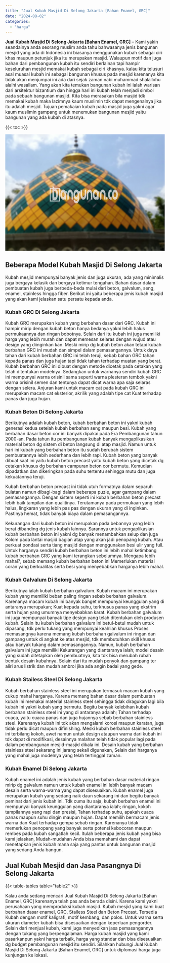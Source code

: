 ```yaml
---
title: "Jual Kubah Masjid Di Selong Jakarta [Bahan Enamel, GRC]"
date: "2024-08-02"
categories: 
  - "harga"
---
```


**Jual Kubah Masjid Di Selong Jakarta \[Bahan Enamel, GRC\]** – Kami yakin seandainya anda seorang muslim anda tahu bahwasanya jenis bangunan mesjid yang ada di Indonesia ini biasanya menggunakan kubah sebagai ciri khas maupun petunjuk jika itu merupakan masjid. Walaupun motif dan juga bahan dari pembangunan kubah itu sendiri berlainan tapi hampir keseluruhan mesjid memakai kubah sebagai ciri khasnya. kalau kita telusuri asal muasal kubah ini sebagai bangunan khusus pada mesjid karenanya kita tidak akan menjumpai ini ada dari sejak zaman nabi muhammad shalallohu alaihi wasallam. Yang akan kita temukan bangunan kubah ini ialah warisan dari arsitektur bizantium dan hingga hari ini kubah telah menjadi simbol pada sebuah bangunan masjid. Kita bisa merasakan bila masjid tdk memakai kubah maka lazimnya kaum muslimin tdk dapat mengenalnya jika itu adalah mesjid. Tujuan pemakaian kubah pada masjid juga yakni agar kaum muslimin gampang untuk menemukan bangunan mesjid yaitu bangunan yang ada kubah di atasnya.

{{< toc >}}

![Jual Kubah Masjid Di Selong Jakarta [Bahan Enamel, GRC]](/images/jual-kubah-masjid-04.png)

## Beberapa Model Kubah Masjid Di Selong Jakarta

Kubah mesjid mempunyai banyak jenis dan juga ukuran, ada yang minimalis juga bergaya kelasik dan bergaya ketimur tengahan. Bahan dasar dalam pembuatan kubah juga berbeda-beda mulai dari beton, galvalum, seng, enamel, stainless hingga fiber. Berikut ini yaitu beberapa jenis kubah masjid yang akan kami jelaskan satu persatu kepada anda.

### Kubah GRC Di Selong Jakarta

Kubah GRC merupakan kubah yang berbahan dasar dari GRC. Kubah ini hampir mirip dengan kubah beton hanya bedanya yakni lebih halus permukaannya dan ringan bobotnya. Selain dari itu kubah ini juga memiliki harga yang lebih murah dan dapat memesan selaras dengan wujud atau design yang diinginkan kan. Meski mirip dg kubah beton akan tetapi kubah berbahan GRC ini mudah dan simpel dalam pemasangannya. Untuk daya tahan dari kubah berbahan GRC ini telah teruji, sebab bahan GRC tahan kepada panas dan juga hujan tapi tidak tahan terhadap muatan yang berat. Kubah berbahan GRC ini dibuat dengan metode dicetak pada cetakan yang telah ditentukan modelnya. Sedangkan untuk warnanya sendiri kubah GRC ini mempunyai warna orisinil sama seperti warna plesteran tembok yakni warna orisinil semen dan tentunya dapat dicat warna apa saja selaras dengan selera. Anjuran kami untuk macam cat pada kubah GRC ini merupakan macam cat eksterior, akrilik yang adalah tipe cat Kuat terhadap panas dan juga hujan.

### Kubah Beton Di Selong Jakarta

Berikutnya adalah kubah beton, kubah berbahan beton ini yakni kubah generasi kedua setelah kubah berbahan seng maupun besi. Kubah yang berbahan dasar beton cor ini banyak dipakai pada Era Pembangunan tahun 2000-an. Pada tahun itu pembangunan kubah banyak mengaplikasikan material beton dg sistem di beton langsung di atap masjid. Namun untuk hari ini kubah yang berbahan beton itu sudah berubah sistem pembuatannya lebih sederhana dan lebih rapi. Kubah beton yang banyak dibuat saat ini yaitu kubah beton precast yaitu kubah beton yang dicetak dg cetakan khusus dg berbahan campuran beton cor bermutu. Kemudian dipadatkan dan dikeringkan pada suhu tertentu sehingga mutu dan juga kekuatannya teruji.

Kubah berbahan beton precast ini tidak utuh formatnya dalam separuh bulatan namun dibagi-bagi dalam beberapa puzle, agar gampang dalam pemasangannya. Dengan sistem seperti ini kubah berbahan beton precast lebih baik tampilan dan qualitinya. Terutamanya pada permukaan yang lebih halus, lingkaran yang lebih pas pas dengan ukuran yang di inginkan. Pastinya hemat, tidak banyak biaya dalam pemasangannya.

Kekurangan dari kubah beton ini merupakan pada bebannya yang lebih berat dibanding dg jenis kubah lainnya. Sarannya untuk pengaplikasian kubah berbahan beton ini yakni dg banyak menambahkan selup dan juga Kolom pada lantai masjid bagian atap yang akan jadi penopang kubah. Atau perkuat pondasi serta tiang masjid dengan menggunakan besi ulir yang full. Untuk harganya sendiri kubah berbahan beton ini lebih mahal ketimbang kubah berbahan GRC yang kami terangkan sebelumnya. Mengapa lebih mahal?, sebab memang kubah berbahan beton ini Memerlukan material coran yang berkualitas serta besi yang menyebabkan harganya lebih mahal.

### Kubah Galvalum Di Selong Jakarta

Berikutnya ialah kubah berbahan galvalum. Kubah macam ini merupakan kubah yang memiliki beban paling ringan sebab berbahan galvalum. Karenanya macam kubah ini banyak banget mempunyai keunggulan yang di antaranya merupakan; Kuat kepada suhu, terkhusus panas yang ekstrim serta hujan yang umumnya menyebabkan karat. Kubah berbahan galvalum ini juga mempunyai banyak tipe design yang telah ditentukan oleh produsen kubah. Selain itu kubah berbahan galvalum ini betul-betul mudah untuk dipasang, tdk perlu tukang yang mempunyai keahlian khusus Proses memasangnya karena memang kubah berbahan galvalum ini ringan dan gampang untuk di angkat ke atas mesjid, tdk membutuhkan skill khusus atau banyak tukang dalam pemasangannya. Namun, kubah berbahan galvalum ini juga memiliki Kekurangan yang diantaranya ialah; model desain yang sudah ditetapkan oleh pembuatnya, kita tdk bisa merubah rubah bentuk desain kubahnya. Selain dari itu mudah penyok dan gampang ter aliri arus listrik dan mudah ambrol jika ada angin badai yang gede.

### Kubah Stailess Steel Di Selong Jakarta

Kubah berbahan stainless steel ini merupakan termasuk macam kubah yang cukup mahal harganya. Karena memang bahan dasar dalam pembuatan kubah ini memakai material stainless steel sehingga tidak diragukan lagi bila kubah ini yakni kubah yang bermutu. Begitu banyak kelebihan kubah berbahan stainless steel ini yang di antaranya adalah; Tahan terhadap cuaca, yaitu cuaca panas dan juga hujannya sebab berbahan stainless steel. Karenanya kubah ini tdk akan mengalami korosi maupun karatan, juga tidak perlu dicat maupun difinishing. Meski kubah berbahan stainless steel ini terbilang kokoh, awet namun untuk design ataupun warna dari kubah ini tdk dapat di modifikasi, desainnya malahan telah tidak popular lagi pada dalam pembangunan mesjid-masjid dikala ini. Desain kubah yang berbahan stainless steel sekarang ini jarang sekali digunakan, Selain dari harganya yang mahal juga modelnya yang telah tertinggal zaman.

### Kubah Enamel Di Selong Jakarta

Kubah enamel ini adalah jenis kubah yang berbahan dasar material ringan mirip dg galvalum namun untuk kubah enamel ini lebih banyak macam desain serta warna-warna yang dapat disesuaikan. Kubah enamel juga merupakan kubah yang sedang naik daun sekarang ini dan begitu banyak peminat dari jenis kubah ini. Tdk cuma itu saja, kubah berbahan enamel ini mempunyai banyak keunggulan yang diantaranya ialah; ringan, kokoh tampilannya yang rapi dan presisi, Tahan terhadap suhu, apakah cuaca panas maupun suhu dingin maupun hujan. Dapat memilih bermacam jenis warna dan Kuat terhadap gempa sebab ringan. Karenanya tidak memerlukan penopang yang banyak serta potensi kebocoran maupun rembes pada kubah sangatlah kecil. Itulah beberapa jenis kubah yang bisa kami jelaskan, Mudah-mudahan Anda bisa memahami dan dapat menetapkan jenis kubah mana saja yang pantas untuk bangunan masjid yang sedang Anda bangun.

## Jual Kubah Mesjid dan Jasa Pasangnya Di Selong Jakarta

{{< table-tables table="table2" >}}

Kalau anda sedang mencari Jual Kubah Masjid Di Selong Jakarta \[Bahan Enamel, GRC\] karenanya telah pas anda berada disini. Karena kami yakni perusahaan yang memproduksi kubah masjid. Kubah mesjid yang kami buat berbahan dasar enamel, GRC, Stailess Steel dan Beton Precast. Tersedia Kubah dengan motif kaligrafi, motif kembang, dan polos. Untuk warna serta ukuran diameter kubah bisa disesuaikan dengan keperluan pengorder. Selain dari menjual kubah, kami juga menyedikan jasa pemasangannya dengan tukang yang berpengalaman. Harga kubah masjid yang kami pasarkanpun yakni harga terbaik, harga yang standar dan bisa disesuaikan dg budget pembangunan mesjid itu sendiri. Silahkan hubungi Jual Kubah Masjid Di Selong Jakarta \[Bahan Enamel, GRC\] untuk diplomasi harga juga kunjungan ke lokasi.
